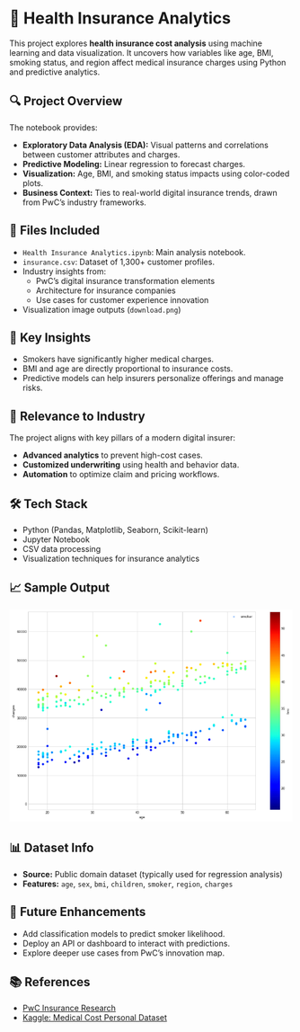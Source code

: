 # 🏥 Health Insurance Analytics

This project explores **health insurance cost analysis** using machine learning and data visualization. It uncovers how variables like age, BMI, smoking status, and region affect medical insurance charges using Python and predictive analytics.

## 🔍 Project Overview

The notebook provides:

- **Exploratory Data Analysis (EDA):** Visual patterns and correlations between customer attributes and charges.
- **Predictive Modeling:** Linear regression to forecast charges.
- **Visualization:** Age, BMI, and smoking status impacts using color-coded plots.
- **Business Context:** Ties to real-world digital insurance trends, drawn from PwC’s industry frameworks.

## 📂 Files Included

- `Health Insurance Analytics.ipynb`: Main analysis notebook.
- `insurance.csv`: Dataset of 1,300+ customer profiles.
- Industry insights from:
  - PwC’s digital insurance transformation elements
  - Architecture for insurance companies
  - Use cases for customer experience innovation
- Visualization image outputs (`download.png`)

## 🧠 Key Insights

- Smokers have significantly higher medical charges.
- BMI and age are directly proportional to insurance costs.
- Predictive models can help insurers personalize offerings and manage risks.

## 💼 Relevance to Industry

The project aligns with key pillars of a modern digital insurer:
- **Advanced analytics** to prevent high-cost cases.
- **Customized underwriting** using health and behavior data.
- **Automation** to optimize claim and pricing workflows.

## 🛠️ Tech Stack

- Python (Pandas, Matplotlib, Seaborn, Scikit-learn)
- Jupyter Notebook
- CSV data processing
- Visualization techniques for insurance analytics

## 📈 Sample Output

![Age vs Charges Colored by BMI and Smoking](download.png)

## 📊 Dataset Info

- **Source:** Public domain dataset (typically used for regression analysis)
- **Features:** `age`, `sex`, `bmi`, `children`, `smoker`, `region`, `charges`

## 🚀 Future Enhancements

- Add classification models to predict smoker likelihood.
- Deploy an API or dashboard to interact with predictions.
- Explore deeper use cases from PwC’s innovation map.

## 📚 References

- [PwC Insurance Research](https://www.pwc.com/)
- [Kaggle: Medical Cost Personal Dataset](https://www.kaggle.com/mirichoi0218/insurance)
